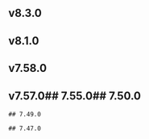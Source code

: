 ## v8.3.0
## v8.1.0
## v7.58.0
## v7.57.0## 7.55.0## 7.50.0
    ## 7.49.0    
    
    ## 7.47.0    
    